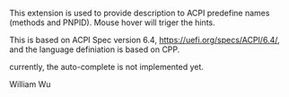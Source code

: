 This extension is used to provide description to ACPI predefine names (methods and PNPID). Mouse hover will triger the hints.

This is based on ACPI Spec version 6.4, https://uefi.org/specs/ACPI/6.4/, and the language definiation is based on CPP.

currently, the auto-complete is not implemented yet.

William Wu

